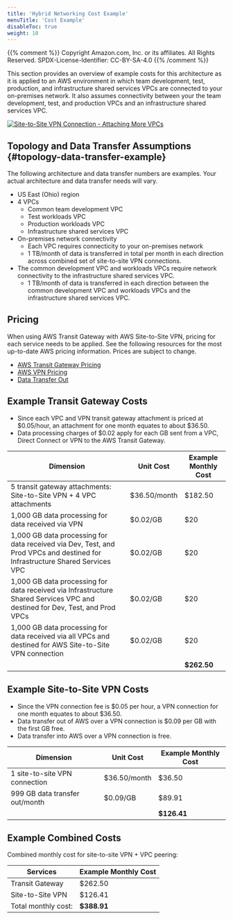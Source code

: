 ```yaml
---
title: 'Hybrid Networking Cost Example'
menuTitle: 'Cost Example'
disableToc: true
weight: 10
---
```


{{% comment %}}
Copyright Amazon.com, Inc. or its affiliates. All Rights Reserved.
SPDX-License-Identifier: CC-BY-SA-4.0
{{% /comment %}}

This section provides an overview of example costs for this architecture as it is applied to an AWS environment in which team development, test, production, and infrastructure shared services VPCs are connected to your on-premises network. It also assumes connectivity between your the team development, test, and production VPCs and an infrastructure shared services VPC.

[![Site-to-Site VPN Connection - Attaching More VPCs](/images/05-optional/01-hybrid-networking/site-to-site-vpn-site-to-site-vpn-full.png)](/images/05-optional/01-hybrid-networking/site-to-site-vpn-site-to-site-vpn-full.png)

## Topology and Data Transfer Assumptions {#topology-data-transfer-example}

The following architecture and data transfer numbers are examples. Your actual architecture and data transfer needs will vary.

* US East (Ohio) region
* 4 VPCs
  * Common team development VPC
  * Test workloads VPC
  * Production workloads VPC
  * Infrastructure shared services VPC
* On-premises network connectivity
  * Each VPC requires connecticity to your on-premises network
  * 1 TB/month of data is transferred in total per month in each direction across combined set of site-to-site VPN connections.
* The common development VPC and workloads VPCs require network connectivity to the infrastructure shared services VPC.
  * 1 TB/month of data is transferred in each direction between the common development VPC and workloads VPCs and the infrastructure shared services VPC.

## Pricing

When using AWS Transit Gateway with AWS Site-to-Site VPN, pricing for each service needs to be applied. See the following resources for the most up-to-date AWS pricing information. Prices are subject to change.

* [AWS Transit Gateway Pricing](https://aws.amazon.com/transit-gateway/pricing/) 
* [AWS VPN Pricing](https://aws.amazon.com/vpn/pricing/)
* [Data Transfer Out](https://aws.amazon.com/ec2/pricing/on-demand/)

## Example Transit Gateway Costs

* Since each VPC and VPN transit gateway attachment is priced at $0.05/hour, an attachment for one month equates to about $36.50.
* Data processing charges of $0.02 apply for each GB sent from a VPC, Direct Connect or VPN to the AWS Transit Gateway.

|Dimension|Unit Cost|Example Monthly Cost|
|---------|---------|------------|
|5 transit gateway attachments: Site-to-Site VPN + 4 VPC attachments|$36.50/month|$182.50|
|1,000 GB data processing for data received via VPN|$0.02/GB|$20|
|1,000 GB data processing for data received via Dev, Test, and Prod VPCs and destined for Infrastructure Shared Services VPC |$0.02/GB|$20|
|1,000 GB data processing for data received via Infrastructure Shared Services VPC and destined for Dev, Test, and Prod VPCs|$0.02/GB|$20|
|1,000 GB data processing for data received via all VPCs and destined for AWS Site-to-Site VPN connection|$0.02/GB|$20|
| | |**$262.50**|

## Example Site-to-Site VPN Costs

* Since the VPN connection fee is $0.05 per hour, a VPN connection for one month equates to about $36.50.
* Data transfer out of AWS over a VPN connection is $0.09 per GB with the first GB free.
* Data transfer into AWS over a VPN connection is free.

|Dimension|Unit Cost|Example Monthly Cost|
|---------|---------|------------|
|1 site-to-site VPN connection|$36.50/month|$36.50|
|999 GB data transfer out/month|$0.09/GB|$89.91|
| | |**$126.41**|

## Example Combined Costs

Combined monthly cost for site-to-site VPN + VPC peering: 

|Services|Example Monthly Cost|
|--------|----------|
|Transit Gateway|$262.50|
|Site-to-Site VPN|$126.41|
|Total monthly cost:|**$388.91**|